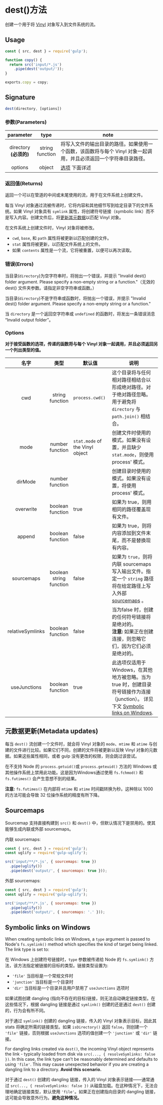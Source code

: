 <!-- front-matter
id: dest
title: Gulp API dest()方法
hide_title: true
sidebar_label: dest()方法
-->

# dest()方法

创建一个用于将 [Vinyl][vinyl-concepts] 对象写入到文件系统的流。

## Usage

```js
const { src, dest } = require('gulp');

function copy() {
  return src('input/*.js')
    .pipe(dest('output/'));
}

exports.copy = copy;
```

## Signature

```js
dest(directory, [options])
```

### 参数(Parameters)

| parameter | type | note |
|:--------------:|:-----:|--------|
| directory<br/>**(必须的)** | string<br/>function | 将写入文件的输出目录的路径。如果使用一个函数，该函数将与每个 Vinyl 对象一起调用，并且必须返回一个字符串目录路径。|
| options | object |  [选项][options-section] 下面详述 |

### 返回值(Returns)

返回一个可以在管道的中间或末尾使用的流，用于在文件系统上创建文件。

每当 Vinyl 对象通过流被传递时，它将内容和其他细节写到给定目录下的文件系统。如果 Vinyl 对象具有 `symlink` 属性，将创建符号链接（symbolic link）而不是写入内容。创建文件后，将[更新其元数据][metadata-updates-section]以匹配 Vinyl 对象。

在文件系统上创建文件时，Vinyl 对象将被修改。

* `cwd`, `base`, 和 `path` 属性将被更新以匹配创建的文件。
* `stat` 属性将被更新，以匹配文件系统上的文件。
* 如果 `contents` 属性是一个流，它将被重置，以便可以再次读取。

### 错误(Errors)

当目录(`directory`)为空字符串时，将抛出一个错误，并提示 "Invalid dest() folder argument. Please specify a non-empty string or a function."（无效的 dest() 文件夹参数。请指定非空字符串或函数。）

当目录(`directory`)不是字符串或函数时，将抛出一个错误，并提示 "Invalid dest() folder argument. Please specify a non-empty string or a function."

当 `directory` 是一个返回空字符串或 `undefined` 的函数时，将发出一条错误消息 “Invalid output folder”。



### Options

**对于接受函数的选项，传递的函数将与每个 Vinyl 对象一起调用，并且必须返回另一个列出类型的值。**

| 名字 | 类型 | 默认值 | 说明 |
|:-------:|:------:|-----------|-------|
| cwd | string<br/>function | `process.cwd()` | 这个目录将与任何相对路径相结合以形成绝对路径。对于绝对路径忽略。用于避免将 `directory` 与 `path.join()` 相结合。 |
| mode | number<br/>function | `stat.mode` of the Vinyl object | 创建文件时使用的模式。如果没有设置，并且缺少 `stat.mode`，则使用 process' 模式。 |
| dirMode | number<br/>function | | 创建目录时使用的模式。如果没有设置，将使用 process' 模式。 |
| overwrite | boolean<br/>function | true | 如果为 true，则用相同的路径覆盖现有文件。 |
| append | boolean<br/>function | false | 如果为 true，则将内容添加到文件末尾，而不是替换现有内容。 |
| sourcemaps | boolean<br/>string<br/>function | false | 如果为 `true`，则将内联 sourcemaps 写入输出文件。指定一个 `string` 路径将在给定路径上写入外部 [sourcemaps][sourcemaps-section] 。 |
| relativeSymlinks | boolean<br/>function | false | 当为false 时，创建的任何符号链接将是绝对的。<br/>**注意:** 如果正在创建连接，则忽略它们，因为它们必须是绝对的。 |
| useJunctions | boolean<br/>function | true | 此选项仅适用于 Windows，在其他地方被忽略。当为 true 时，创建目录符号链接作为连接（junction）。 详见下文 [Symbolic links on Windows][symbolic-links-section]. |

## 元数据更新(Metadata updates)

每当 `dest()` 流创建一个文件时，就会将 Vinyl 对象的 `mode`、`mtime` 和 `atime` 与创建的文件进行比较。如果它们不同，创建的文件将被更新以反映 Vinyl 对象的元数据。如果这些属性相同，或者 gulp 没有更改的权限，则会跳过该尝试。

在不支持 Node 的 `process.getuid()`或 `process.geteuid()` 方法的 Windows 或其他操作系统上禁用此功能。这是因为Windows通过使用 `fs.fchmod()` 和 `fs.futimes()` 会产生意想不到的结果。

**注意:** `fs.futimes()` 在内部将 `mtime` 和 `atime` 时间戳转换为秒。这种除以 1000 的方法可能会导致 32 位操作系统的精度有所下降。

## Sourcemaps

Sourcemap 支持直接构建到 `src()` 和 `dest()` 中，但默认情况下是禁用的。使其能够生成内联或外部 sourcemaps。

内联 sourcemaps:

```js
const { src, dest } = require('gulp');
const uglify = require('gulp-uglify');

src('input/**/*.js', { sourcemaps: true })
  .pipe(uglify())
  .pipe(dest('output/', { sourcemaps: true }));
```

外部 sourcemaps:
```js
const { src, dest } = require('gulp');
const uglify = require('gulp-uglify');

src('input/**/*.js', { sourcemaps: true })
  .pipe(uglify())
  .pipe(dest('output/', { sourcemaps: '.' }));
```

## Symbolic links on Windows

When creating symbolic links on Windows, a `type` argument is passed to Node's `fs.symlink()` method which specifies the kind of target being linked. The link type is set to:

在 Windows 上创建符号链接时，`type` 参数被传递给 Node 的 `fs.symlink()` 方法，该方法指定被链接的目标的类型。链接类型设置为:
 
* `'file'` 当目标是一个常规文件时
* `'junction'` 当目标是一个目录时
* `'dir'` 当目标是一个目录并且用户禁用了 `useJunctions` 选项时

如果试图创建 dangling (指向不存在的目标)链接，则无法自动确定链接类型。在这些情况下，根据 dangling 链接是通过 `symlink()` 创建的还是通过 `dest()` 创建的，行为会有所不同。

对于通过 `symlink()` 创建的 dangling 链接，传入的 Vinyl 对象表示目标，因此其 stats 将确定所需的链接类型。如果 `isDirectory()` 返回 `false`，则创建一个 `'file'` 链接，否则根据 `useJunctions` 选项的值创建一个 `'junction'` 或 `'dir'` 链接。

For dangling links created via `dest()`, the incoming Vinyl object represents the link - typically loaded from disk via `src(..., { resolveSymlinks: false })`. In this case, the link type can't be reasonably determined and defaults to using `'file'`. This may cause unexpected behavior if you are creating a dangling link to a directory. **Avoid this scenario.**

对于通过 `dest()` 创建的 dangling 链接，传入的 Vinyl 对象表示链接——通常通过 `src(..., { resolveSymlinks: false })` 从磁盘加载。在这种情况下，无法合理地确定链接类型，默认使用 `'file'`。如果正在创建指向目录的 dangling 链接，这可能会导致意外行为。**避免这种情况。**

[sourcemaps-section]: #sourcemaps
[symbolic-links-section]: #symbolic-links-on-windows
[options-section]: #options
[metadata-updates-section]: #metadata-updates
[vinyl-concepts]: ../api/concepts.md#vinyl
